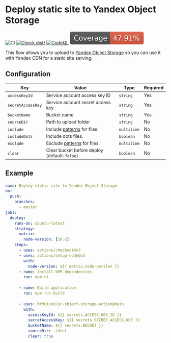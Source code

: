 # Deploy static site to Yandex Object Storage

![CI](https://github.com/MrMeison/yc-object-storage-action/actions/workflows/ci.yml/badge.svg)
[![Check dist/](https://github.com/MrMeison/yc-object-storage-action/actions/workflows/check-dist.yml/badge.svg)](https://github.com/MrMeison/yc-object-storage-action/actions/workflows/check-dist.yml)
[![CodeQL](https://github.com/MrMeison/yc-object-storage-action/actions/workflows/codeql-analysis.yml/badge.svg)](https://github.com/MrMeison/yc-object-storage-action/actions/workflows/codeql-analysis.yml)
[![Coverage](./badges/coverage.svg)](./badges/coverage.svg)

This flow allows you to upload to
[Yandex Object Storage](https://cloud.yandex.ru/docs/storage/operations/hosting/setup)
so you can use it with Yandex CDN for a static site serving.

## Configuration

| Key               | Value                                                                             | Type        | Required |
| ----------------- | --------------------------------------------------------------------------------- | ----------- | -------- |
| `accessKeyId`     | Service account access key ID                                                     | `string`    | Yes      |
| `secretAccessKey` | Service account secret access key                                                 | `string`    | Yes      |
| `bucketName`      | Bucket name                                                                       | `string`    | Yes      |
| `sourceDir`       | Path to upload folder                                                             | `string`    | No       |
| `include`         | Include [patterns](https://github.com/mrmlnc/fast-glob#pattern-syntax) for files. | `multiline` | No       |
| `includeDots`     | Include dots files.                                                               | `boolean`   | No       |
| `exclude`         | Exclude [patterns](https://github.com/mrmlnc/fast-glob#pattern-syntax) for files. | `multiline` | No       |
| `clear`           | Clear bucket before deploy (default: `false`)                                     | `boolean`   | No       |

## Example

```yaml
name: Deploy static site to Yandex Object Storage
on:
  push:
    branches:
      - master
jobs:
  deploy:
    runs-on: ubuntu-latest
    strategy:
      matrix:
        node-version: [16.x]
    steps:
      - uses: actions/checkout@v3
      - uses: actions/setup-node@v3
        with:
          node-version: ${{ matrix.node-version }}
      - name: Install NPM dependencies
        run: npm ci

      - name: Build application
        run: npm run build

      - uses: MrMeison/yc-object-storage-action@main
        with:
          accessKeyId: ${{ secrets.ACCESS_KEY_ID }}
          secretAccessKey: ${{ secrets.SECRET_ACCESS_KEY }}
          bucketName: ${{ secrets.BUCKET }}
          sourceDir: ./dist
          clear: true
```
